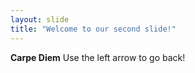 ```yaml
---
layout: slide
title: "Welcome to our second slide!"
---
```

**Carpe Diem**
Use the left arrow to go back!
